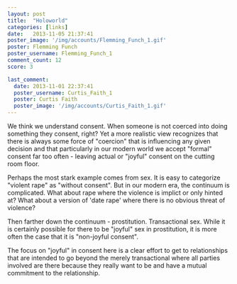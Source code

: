 ```yaml
---
layout: post
title:  "Holoworld"
categories: [links]
date:   2013-11-05 21:37:41
poster_image: '/img/accounts/Flemming_Funch_1.gif'
poster: Flemming Funch 
poster_username: Flemming_Funch_1
comment_count: 12
score: 3

last_comment:
  date: 2013-11-01 22:37:41
  poster_username: Curtis_Faith_1
  poster: Curtis Faith
  poster_image: '/img/accounts/Curtis_Faith_1.gif'
---
```


We think we understand consent. When someone is not coerced into doing something they consent, right? Yet a more realistic view recognizes that there is always some force of "coercion" that is influencing any given decision and that particularly in our modern world we accept "formal" consent far too often - leaving actual or "joyful" consent on the cutting room floor.

Perhaps the most stark example comes from sex. It is easy to categorize "violent rape" as "without consent". But in our modern era, the continuum is complicated. What about rape where the violence is implict or only hinted at? What about a version of 'date rape' where there is no obvious threat of violence?

Then farther down the continuum - prostitution. Transactional sex. While it is certainly possible for there to be "joyful" sex in prostitution, it is more often the case that it is "non-joyful consent".

The focus on "joyful" in consent here is a clear effort to get to relationships that are intended to go beyond the merely transactional where all parties involved are there because they really want to be and have a mutual commitment to the relationship.
